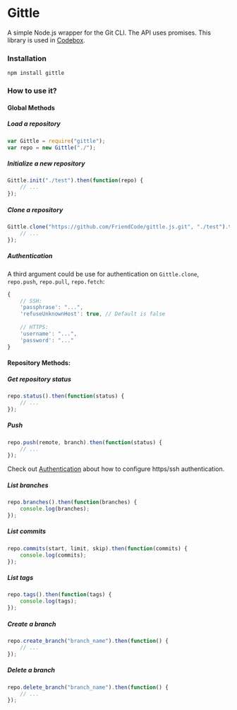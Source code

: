 Gittle
=========

A simple Node.js wrapper for the Git CLI. The API uses promises. This library is used in [Codebox](https://github.com/FriendCode/codebox).

### Installation

```
npm install gittle
```

### How to use it?

#### Global Methods

##### Load a repository

```javascript
var Gittle = require("gittle");
var repo = new Gittle("./");
```

##### Initialize a new repository

```javascript
Gittle.init("./test").then(function(repo) {
    // ...
});
```

##### Clone a repository

```javascript
Gittle.clone("https://github.com/FriendCode/gittle.js.git", "./test").then(function(repo) {
    // ...
});
```

##### Authentication

A third argument could be use for authentication on ```Gittle.clone```, ```repo.push```, ```repo.pull```, ```repo.fetch```:
```javascript
{
    // SSH:
    'passphrase': "...",
    'refuseUnknownHost': true, // Default is false
    
    // HTTPS:
    'username': "...",
    'password': "..."
}
```

#### Repository Methods:

##### Get repository status

```javascript
repo.status().then(function(status) {
    // ...
});
```

##### Push

```javascript
repo.push(remote, branch).then(function(status) {
    // ...
});
```

Check out [Authentication](#authentication) about how to configure https/ssh authentication.

##### List branches

```javascript
repo.branches().then(function(branches) {
    console.log(branches);
});
```

##### List commits

```javascript
repo.commits(start, limit, skip).then(function(commits) {
    console.log(commits);
});
```

##### List tags

```javascript
repo.tags().then(function(tags) {
    console.log(tags);
});
```

##### Create a branch

```javascript
repo.create_branch("branch_name").then(function() {
    // ...
});
```

##### Delete a branch

```javascript
repo.delete_branch("branch_name").then(function() {
    // ...
});
```


